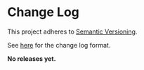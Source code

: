 # Change Log

This project adheres to [Semantic Versioning](http://semver.org/).
       
See [here](http://keepachangelog.com/) for the change log format.

**No releases yet.**
